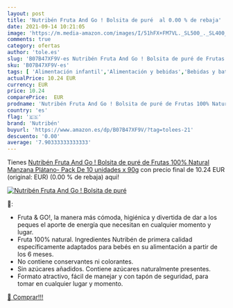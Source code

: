 ```yaml
---
layout: post
title: 'Nutribén Fruta And Go ! Bolsita de puré  al 0.00 % de rebaja'
date: 2021-09-14 10:21:05
image: 'https://m.media-amazon.com/images/I/51hFX+FM7VL._SL500_._SL400_.jpg'
comments: true
category: ofertas
author: 'tole.es'
slug: 'B07B47XF9V-es Nutribén Fruta And Go ! Bolsita de puré de Frutas 100%...'
sku: 'B07B47XF9V-es'
tags: [ 'Alimentación infantil','Alimentación y bebidas','Bebidas y batidos para bebé','Smoothies para bebés y niños pequeños','manzana','nutribén', ]
actualPrice: 10.24 EUR
currency: EUR
price: 10.24
comparePrice:  EUR
prodname: 'Nutribén Fruta And Go ! Bolsita de puré de Frutas 100% Natural  Manzana Plátano- Pack De 10 unidades x 90g'
country: 'es'
flag: '🇪🇸'
brand: 'Nutribén'
buyurl: 'https://www.amazon.es/dp/B07B47XF9V/?tag=tolees-21'
descuento: '0.00'
average: '7.90333333333333'
---
```


Tienes [Nutribén Fruta And Go ! Bolsita de puré de Frutas 100% Natural  Manzana Plátano- Pack De 10 unidades x 90g](https://www.amazon.es/dp/B07B47XF9V/?tag=tolees-21) con precio final de  10.24 EUR (original:  EUR) (0.00 %  de rebaja) aqui!

[![Nutribén Fruta And Go ! Bolsita de puré ](https://m.media-amazon.com/images/I/51hFX+FM7VL._SL500_._SL400_.jpg)](https://www.amazon.es/dp/B07B47XF9V/?tag=tolees-21)

🔎:

- Fruta & GO!, la manera más cómoda, higiénica y divertida de dar a los peques el aporte de energía que necesitan en cualquier momento y lugar.
- Fruta 100% natural. Ingredientes Nutribén de primera calidad específicamente adaptados para bebés en su alimentación a partir de los 6 meses.
- No contiene conservantes ni colorantes.
- Sin azúcares añadidos. Contiene azúcares naturalmente presentes.
- Formato atractivo, fácil de manejar y con tapón de seguridad, para tomar en cualquier lugar y momento.

[🛒 Comprar!!!](https://www.amazon.es/dp/B07B47XF9V/?tag=tolees-21)
